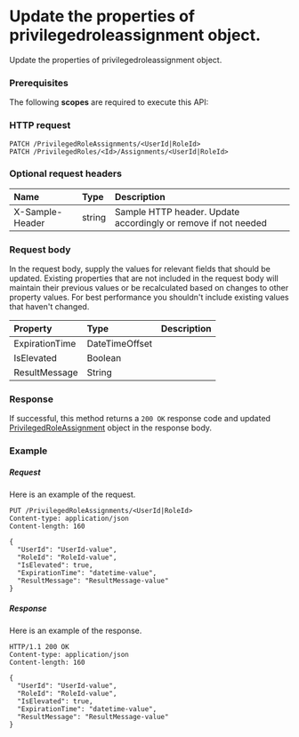 # Update the properties of privilegedroleassignment object.

Update the properties of privilegedroleassignment object.
### Prerequisites
The following **scopes** are required to execute this API: 
### HTTP request
<!-- { "blockType": "ignored" } -->
```http
PATCH /PrivilegedRoleAssignments/<UserId|RoleId>
PATCH /PrivilegedRoles/<Id>/Assignments/<UserId|RoleId>
```
### Optional request headers
| Name       | Type | Description|
|:-----------|:------|:----------|
| X-Sample-Header  | string  | Sample HTTP header. Update accordingly or remove if not needed|

### Request body
In the request body, supply the values for relevant fields that should be updated. Existing properties that are not included in the request body will maintain their previous values or be recalculated based on changes to other property values. For best performance you shouldn't include existing values that haven't changed.

| Property	   | Type	|Description|
|:---------------|:--------|:----------|
|ExpirationTime|DateTimeOffset||
|IsElevated|Boolean||
|ResultMessage|String||

### Response
If successful, this method returns a `200 OK` response code and updated [PrivilegedRoleAssignment](../resources/privilegedroleassignment.md) object in the response body.
### Example
##### Request
Here is an example of the request.
<!-- {
  "blockType": "request",
  "name": "update_privilegedroleassignment"
}-->
```http
PUT /PrivilegedRoleAssignments/<UserId|RoleId>
Content-type: application/json
Content-length: 160

{
  "UserId": "UserId-value",
  "RoleId": "RoleId-value",
  "IsElevated": true,
  "ExpirationTime": "datetime-value",
  "ResultMessage": "ResultMessage-value"
}
```
##### Response
Here is an example of the response.
<!-- {
  "blockType": "response",
  "truncated": false,
  "@odata.type": "microsoft.graph.privilegedroleassignment"
} -->
```http
HTTP/1.1 200 OK
Content-type: application/json
Content-length: 160

{
  "UserId": "UserId-value",
  "RoleId": "RoleId-value",
  "IsElevated": true,
  "ExpirationTime": "datetime-value",
  "ResultMessage": "ResultMessage-value"
}
```

<!-- uuid: b700aaec-6575-4ce1-a44b-9a5b4acac1ce
2015-10-19 10:21:31 UTC -->
<!-- {
  "type": "#page.annotation",
  "description": "Update the properties of privilegedroleassignment object.",
  "keywords": "",
  "section": "documentation",
  "tocPath": ""
}-->